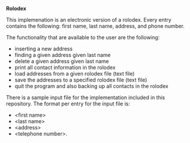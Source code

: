 __Rolodex__

This implemenation is an electronic version of a rolodex. Every entry contains the following: first name, last name, address, and phone number.

The functionality that are available to the user are the following:
* inserting a new address
* finding a given address given last name
* delete a given address given last name
* print all contact information in the rolodex
* load addresses from a given rolodex file (text file)
* save the addresses to a specified rolodex file (text file)
* quit the program and also backing up all contacts in the rolodex

There is a sample input file for the implementation included in this repository.
The format per entry for the input file is:
* \<first name>
* \<last name>
* \<address>
* \<telephone number>.
